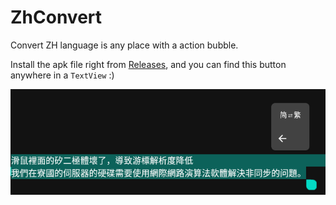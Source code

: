 # ZhConvert

Convert ZH language is any place with a action bubble.

Install the apk file right from [Releases](https://github.com/L-Ryland/ZhConvert/releases), and you can find this button anywhere in a `TextView` :)

![image-20220504034127545](img/image-20220504034127545.png)
